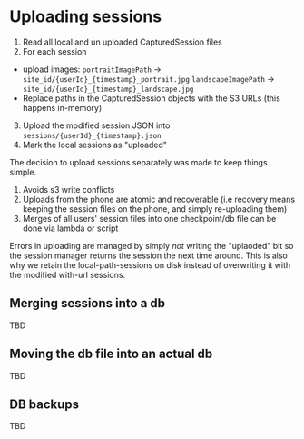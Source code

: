 # Uploading sessions 

1. Read all local and un uploaded CapturedSession files 
2. For each session
- upload images: 
	`portraitImagePath` -> `site_id/{userId}_{timestamp}_portrait.jpg`
	`landscapeImagePath` -> `site_id/{userId}_{timestamp}_landscape.jpg`
- Replace paths in the CapturedSession objects with the S3 URLs (this happens in-memory)
3. Upload the modified session JSON into `sessions/{userId}_{timestamp}.json`
4. Mark the local sessions as "uploaded" 

The decision to upload sessions separately was made to keep things simple.

1. Avoids s3 write conflicts 
2. Uploads from the phone are atomic and recoverable (i.e recovery means keeping the session files on the phone, and simply re-uploading them)
3. Merges of all users' session files into one checkpoint/db file can be done via lambda or script

Errors in uploading are managed by simply _not_ writing the "uplaoded" bit so the session manager returns the session the next time around. This is also why we retain the local-path-sessions on disk instead of overwriting it with the modified with-url sessions. 

## Merging sessions into a db	

TBD

## Moving the db file into an actual db

TBD

## DB backups 

TBD
